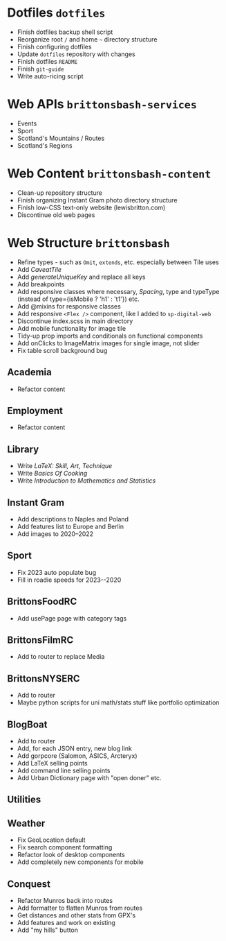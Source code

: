 # Dotfiles `dotfiles`

-   Finish dotfiles backup shell script
-   Reorganize root `/` and home `~` directory structure
-   Finish configuring dotfiles
-   Update `dotfiles` repository with changes
-   Finish dotfiles `README`
-   Finish `git-guide`
-   Write auto-ricing script

# Web APIs `brittonsbash-services`

-   Events
-   Sport
-   Scotland's Mountains / Routes
-   Scotland's Regions

# Web Content `brittonsbash-content`

-   Clean-up repository structure
-   Finish organizing Instant Gram photo directory structure
-   Finish low-CSS text-only website (lewisbritton.com)
-   Discontinue old web pages

# Web Structure `brittonsbash`

-   Refine types - such as `Omit`, `extends`, etc. especially between Tile uses
-   Add _CaveatTile_
-   Add _generateUniqueKey_ and replace all keys
-   Add breakpoints
-   Add responsive classes where necessary, _Spacing_, type and typeType (instead of type={isMobile ? 'h1' : 't1'}) etc.
-   Add @mixins for responsive classes
-   Add responsive `<Flex />` component, like I added to `sp-digital-web`
-   Discontinue index.scss in main directory
-   Add mobile functionality for image tile
-   Tidy-up prop imports and conditionals on functional components
-   Add onClicks to ImageMatrix images for single image, not slider
-   Fix table scroll background bug

## Academia

-   Refactor content

## Employment

-   Refactor content

## Library

-   Write _LaTeX: Skill, Art, Technique_
-   Write _Basics Of Cooking_
-   Write _Introduction to Mathematics and Statistics_

## Instant Gram

-   Add descriptions to Naples and Poland
-   Add features list to Europe and Berlin
-   Add images to 2020–2022

## Sport

-   Fix 2023 auto populate bug
-   Fill in roadie speeds for 2023--2020

## BrittonsFoodRC

-   Add usePage page with category tags

## BrittonsFilmRC

-   Add to router to replace Media

## BrittonsNYSERC

-   Add to router
-   Maybe python scripts for uni math/stats stuff like portfolio optimization

## BlogBoat

-   Add to router
-   Add, for each JSON entry, new blog link
-   Add gorpcore (Salomon, ASICS, Arcteryx)
-   Add LaTeX selling points
-   Add command line selling points
-   Add Urban Dictionary page with "open doner" etc.

## Utilities

## Weather

-   Fix GeoLocation default
-   Fix search component formatting
-   Refactor look of desktop components
-   Add completely new components for mobile

## Conquest

-   Refactor Munros back into routes
-   Add formatter to flatten Munros from routes
-   Get distances and other stats from GPX's
-   Add features and work on existing
-   Add "my hills" button
